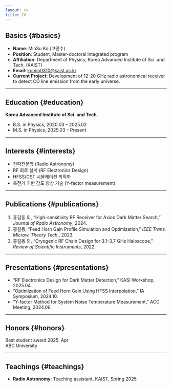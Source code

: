 ```yaml
---
layout: cv
title: CV
---
```


<!-- 
  아래 헤딩(##)에는 반드시 {#anchor} 형태의 id를 써줘야
  사이드바 네비게이션 링크가 각 섹션으로 이동합니다.
-->

## Basics {#basics}

- **Name**: MinSu Ko (고민수)  
- **Position**: Student, Master-doctoral integrated program
- **Affiliation**: Department of Physics, Korea Advanced Institute of Sci. and Tech. (KAIST)
- **Email**: komin0310@kaist.ac.kr
- **Current Project**: Development of 12-20 GHz radio astronomical receiver to detect CO line emission from the early universe.

---

## Education {#education}

**Korea Advanced Institute of Sci. and Tech.**  
- B.S. in Physics, 2020.03 – 2025.02  
- M.S. in Physics, 2025.03 – Present  

---

## Interests {#interests}

- 전파천문학 (Radio Astronomy)  
- RF 회로 설계 (RF Electronics Design)  
- HFSS/CST 시뮬레이션 최적화  
- 축전기 기반 감도 향상 기술 (Y-factor measurement)

---

## Publications {#publications}

1. 홍길동 외, “High-sensitivity RF Receiver for Axion Dark Matter Search,” *Journal of Radio Astronomy*, 2024.  
2. 홍길동, “Feed Horn Gain Profile Simulation and Optimization,” *IEEE Trans. Microw. Theory Tech.*, 2023.  
3. 홍길동 외, “Cryogenic RF Chain Design for 3.1–3.7 GHz Haloscope,” *Review of Scientific Instruments*, 2022.  

---

## Presentations {#presentations}

- “RF Electronics Design for Dark Matter Detection,” KASI Workshop, 2025.04.  
- “Optimization of Feed Horn Gain Using HFSS Interpolation,” IA Symposium, 2024.10.  
- “Y-factor Method for System Noise Temperature Measurement,” ACC Meeting, 2024.06.  

---

## Honors {#honors}

<div class="honor-item">
  <div class="honor-header">
    <span class="honor-title">Best student award</span>
    <span class="honor-date">2025. Apr</span>
  </div>
  <div class="honor-institution">ABC University</div>
</div>

---

## Teachings {#teachings}

- **Radio Astronomy**: Teaching assistant, KAIST, Spring 2025  

